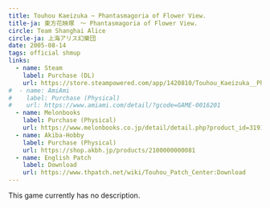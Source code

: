 ```yaml
---
title: Touhou Kaeizuka ~ Phantasmagoria of Flower View.
title-ja: 東方花映塚　～ Phantasmagoria of Flower View.
circle: Team Shanghai Alice
circle-ja: 上海アリス幻樂団
date: 2005-08-14
tags: official shmup
links:
  - name: Steam
    label: Purchase (DL)
    url: https://store.steampowered.com/app/1420810/Touhou_Kaeizuka__Phantasmagoria_of_Flower_View/
#  - name: AmiAmi
#    label: Purchase (Physical)
#    url: https://www.amiami.com/detail/?gcode=GAME-0016201
  - name: Melonbooks
    label: Purchase (Physical)
    url: https://www.melonbooks.co.jp/detail/detail.php?product_id=31917
  - name: Akiba-Hobby
    label: Purchase (Physical)
    url: https://shop.akbh.jp/products/2100000000081
  - name: English Patch
    label: Download
    url: https://www.thpatch.net/wiki/Touhou_Patch_Center:Download
---
```

This game currently has no description.
